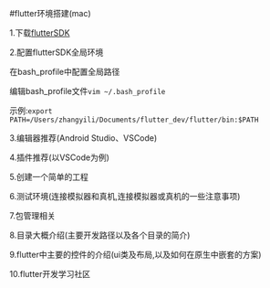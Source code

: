#flutter环境搭建(mac)

1.下载[flutterSDK](https://flutter.io/setup-macos/)    

2.配置flutterSDK全局环境    

在bash_profile中配置全局路径    

编辑bash_profile文件<code>vim ~/.bash_profile</code>    

示例:<code>export PATH=/Users/zhangyili/Documents/flutter_dev/flutter/bin:$PATH</code>
  
3.编辑器推荐(Android Studio、VSCode)    

4.插件推荐(以VSCode为例)    

5.创建一个简单的工程    

6.测试环境(连接模拟器和真机,连接模拟器或真机的一些注意事项)    

7.包管理相关    

8.目录大概介绍(主要开发路径以及各个目录的简介)    

9.flutter中主要的控件的介绍(ui类及布局,以及如何在原生中嵌套的方案)    

10.flutter开发学习社区


